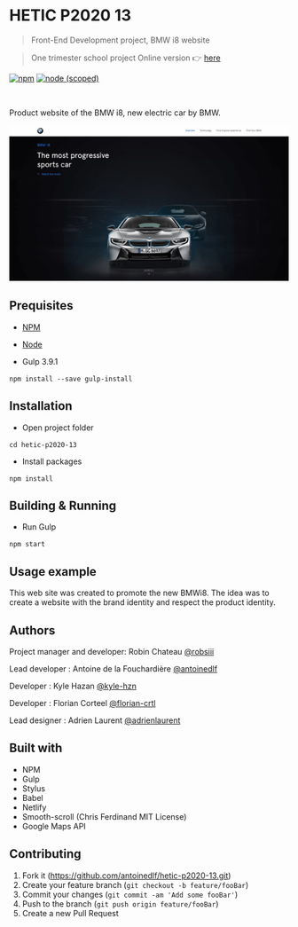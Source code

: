 # HETIC P2020 13
> Front-End Development project, BMW i8 website

> One trimester school project
Online version :point_right: [here](http://bmw.netlify.com/)

[![npm](https://img.shields.io/npm/v/npm.svg)]()
[![node (scoped)](https://img.shields.io/node/v/@stdlib/stdlib.svg)]()

<a href="https://www.netlify.com">
  <img data-src="https://www.netlify.com/img/global/badges/netlify-light.svg"/>
</a>

Product website of the BMW i8, new electric car by BMW.

![](header.png)

## Prequisites
- <a href="https://www.npmjs.com/get-npm">NPM</a>

- <a href="https://nodejs.org/en/">Node</a>

- Gulp 3.9.1
```shell
npm install --save gulp-install
```

## Installation

- Open project folder
```shell
cd hetic-p2020-13
```
* Install packages
```shell
npm install
```

## Building & Running

* Run Gulp
```shell
npm start
```

## Usage example

This web site was created to promote the new BMWi8.
The idea was to create a website with the brand identity and respect the product identity.


## Authors
Project manager and developer: Robin Chateau
[@robsiii](https://github.com/robsiii)

Lead developer : Antoine de la Fouchardière
[@antoinedlf](https://github.com/antoinedlf)

Developer : Kyle Hazan
[@kyle-hzn](https://github.com/kyle-hzn)

Developer : Florian Corteel
[@florian-crtl](https://github.com/florian-crtl)

Lead designer : Adrien Laurent
[@adrienlaurent](https://www.behance.net/adrienlaur1f2a)


## Built with

- NPM
- Gulp
- Stylus
- Babel
- Netlify
- Smooth-scroll (Chris Ferdinand MIT License)
- Google Maps API

## Contributing

1. Fork it (<https://github.com/antoinedlf/hetic-p2020-13.git>)
2. Create your feature branch (`git checkout -b feature/fooBar`)
3. Commit your changes (`git commit -am 'Add some fooBar'`)
4. Push to the branch (`git push origin feature/fooBar`)
5. Create a new Pull Request
